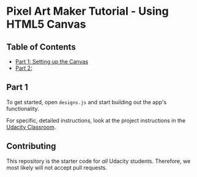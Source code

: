 # Pixel Art Maker Tutorial - Using HTML5 Canvas

## Table of Contents

* [Part 1: Setting up the Canvas](#part1)
* [Part 2: ](#contributing)

## Part 1

To get started, open `designs.js` and start building out the app's functionality.

For specific, detailed instructions, look at the project instructions in the [Udacity Classroom](https://classroom.udacity.com/me).

## Contributing

This repository is the starter code for _all_ Udacity students. Therefore, we most likely will not accept pull requests.
